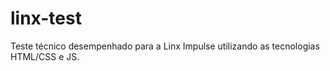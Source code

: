# linx-test
Teste técnico desempenhado para a Linx Impulse utilizando as tecnologias HTML/CSS e JS.
